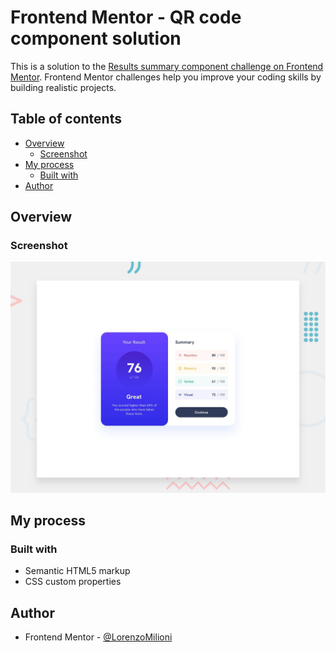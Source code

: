 # Frontend Mentor - QR code component solution

This is a solution to the [Results summary component challenge on Frontend Mentor](https://www.frontendmentor.io/challenges/results-summary-component-CE_K6s0maV). Frontend Mentor challenges help you improve your coding skills by building realistic projects.  

## Table of contents

- [Overview](#overview)
  - [Screenshot](#screenshot)
- [My process](#my-process)
  - [Built with](#built-with)
- [Author](#author)

## Overview

### Screenshot

![](./design/desktop-preview.jpg)

## My process

### Built with

- Semantic HTML5 markup
- CSS custom properties

## Author

- Frontend Mentor - [@LorenzoMilioni](https://www.frontendmentor.io/profile/LorenzoMilioni)
